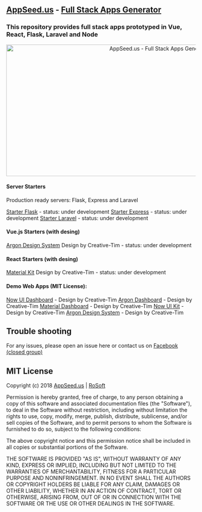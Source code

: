 ## [AppSeed.us](https://www.appseed.us/?ref=github) - [Full Stack Apps Generator](https://www.appseed.us/fullstack-apps-generator?ref=github)
### This repository provides full stack apps prototyped in Vue, React, Flask, Laravel and Node   



<p align="center">
  <img width="800" height="350" alt="AppSeed.us - Full Stack Apps Generator" src="https://www.appseed.us/static/thumbnails/appseed-fullstack-app-generator.jpg">
</p>


#### Server Starters   

Production ready servers: Flask, Express and Laravel

[Starter Flask](https://github.com/rosoftdeveloper/appseed/tree/master/starter-flask) - status: under development
[Starter Express](https://github.com/rosoftdeveloper/appseed/tree/master/starter-express) - status: under development
[Starter Laravel](https://github.com/rosoftdeveloper/appseed/tree/master/starter-laravel) - status: under development

#### Vue.js Starters (with desing)   

[Argon Design System](https://github.com/rosoftdeveloper/appseed/tree/master/starter-vue/argon-design-system) Design by Creative-Tim - status: under development

#### React Starters (with desing)  

[Material Kit](https://github.com/rosoftdeveloper/appseed/tree/master/starter-react/material-kit) Design by Creative-Tim - status: under development


#### Demo Web Apps (MIT License):    
[Now UI Dashboard](https://www.fullstack-app-now-ui-dashboard.appseed.us/?ref=github) - Design by Creative-Tim 
[Argon Dashboard](https://www.fullstack-app-argon-dashboard.appseed.us/?ref=github) - Design by Creative-Tim 
[Material Dashboard](https://www.fullstack-app-material-dashboard.appseed.us/?ref=github) - Design by Creative-Tim 
[Now UI Kit](https://www.fullstack-app-now-ui-kit.appseed.us/?ref=github) - Design by Creative-Tim 
[Argon Design System](https://www.fullstack-app-argon-design.appseed.us/?ref=github) - Design by Creative-Tim 


## Trouble shooting

For any issues, please open an issue here or contact us on [Facebook (closed group)](https://www.facebook.com/groups/fullstack.apps.generator/) 

## MIT License

Copyright (c) 2018 [AppSeed.us](https://www.appseed.us/?ref=github) | [RoSoft](https://www.rosoftware.ro/?ref=github)

Permission is hereby granted, free of charge, to any person obtaining a copy
of this software and associated documentation files (the "Software"), to deal
in the Software without restriction, including without limitation the rights
to use, copy, modify, merge, publish, distribute, sublicense, and/or sell
copies of the Software, and to permit persons to whom the Software is
furnished to do so, subject to the following conditions:

The above copyright notice and this permission notice shall be included in all
copies or substantial portions of the Software.

THE SOFTWARE IS PROVIDED "AS IS", WITHOUT WARRANTY OF ANY KIND, EXPRESS OR
IMPLIED, INCLUDING BUT NOT LIMITED TO THE WARRANTIES OF MERCHANTABILITY,
FITNESS FOR A PARTICULAR PURPOSE AND NONINFRINGEMENT. IN NO EVENT SHALL THE
AUTHORS OR COPYRIGHT HOLDERS BE LIABLE FOR ANY CLAIM, DAMAGES OR OTHER
LIABILITY, WHETHER IN AN ACTION OF CONTRACT, TORT OR OTHERWISE, ARISING FROM,
OUT OF OR IN CONNECTION WITH THE SOFTWARE OR THE USE OR OTHER DEALINGS IN THE
SOFTWARE.
